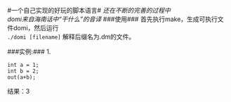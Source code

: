 #一个自己实现的好玩的脚本语言#
*还在不断的完善的过程中*  
*domi来自海南话中“干什么”的音译*
###使用###
首先执行make，生成可执行文件domi，然后运行  
`./domi [filename]`
 解释后缀名为.dm的文件。

###实例:###
1.
```
int a = 1;
int b = 2;
out(a+b);
```
结果：3
